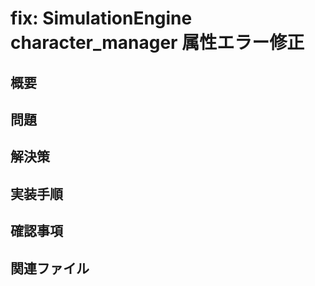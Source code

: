 # fix: SimulationEngine character_manager 属性エラー修正

## 概要


## 問題


## 解決策


## 実装手順


## 確認事項


## 関連ファイル 